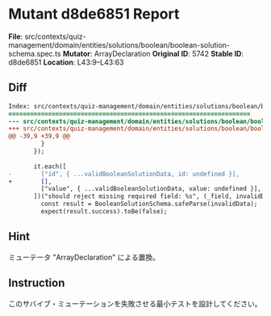 # Mutant d8de6851 Report

**File**: src/contexts/quiz-management/domain/entities/solutions/boolean/boolean-solution-schema.spec.ts
**Mutator**: ArrayDeclaration
**Original ID**: 5742
**Stable ID**: d8de6851
**Location**: L43:9–L43:63

## Diff

```diff
Index: src/contexts/quiz-management/domain/entities/solutions/boolean/boolean-solution-schema.spec.ts
===================================================================
--- src/contexts/quiz-management/domain/entities/solutions/boolean/boolean-solution-schema.spec.ts	original
+++ src/contexts/quiz-management/domain/entities/solutions/boolean/boolean-solution-schema.spec.ts	mutated #5742
@@ -39,9 +39,9 @@
         }
       });
 
       it.each([
-        ["id", { ...validBooleanSolutionData, id: undefined }],
+        [],
         ["value", { ...validBooleanSolutionData, value: undefined }],
       ])("should reject missing required field: %s", (_field, invalidData) => {
         const result = BooleanSolutionSchema.safeParse(invalidData);
         expect(result.success).toBe(false);
```

## Hint

ミューテータ "ArrayDeclaration" による置換。

## Instruction

このサバイブ・ミューテーションを失敗させる最小テストを設計してください。
